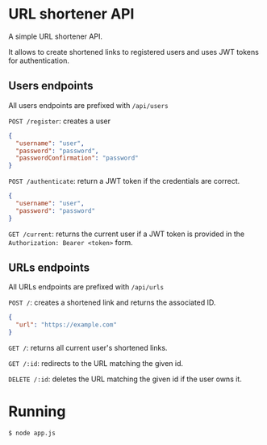 # URL shortener API
A simple URL shortener API.

It allows to create shortened links to registered users and uses JWT tokens for
authentication.

## Users endpoints
All users endpoints are prefixed with `/api/users`

`POST /register`: creates a user
```json
{
  "username": "user",
  "password": "password",
  "passwordConfirmation": "password"
}
```

`POST /authenticate`: return a JWT token if the credentials are correct.
```json
{
  "username": "user",
  "password": "password"
}
```


`GET /current`: returns the current user if a JWT token is provided in the
`Authorization: Bearer <token>` form.

## URLs endpoints
All URLs endpoints are prefixed with `/api/urls`

`POST /`: creates a shortened link and returns the associated ID.
```json
{
  "url": "https://example.com"
}
```

`GET /`: returns all current user's shortened links.

`GET /:id`: redirects to the URL matching the given id.

`DELETE /:id`: deletes the URL matching the given id if the user owns it.


# Running
```
$ node app.js
```
